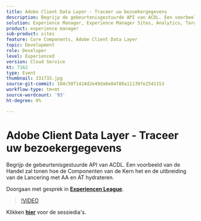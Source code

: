 ```yaml
---
title: Adobe Client Data Layer - Traceer uw bezoekergegevens
description: Begrijp de gebeurtenisgestuurde API van ACDL. Een voorbeeld van de Handel zal tonen hoe de Componenten van de Kern het en de uitbreiding van de Lancering met AA en AT hydrateren. Deze sessie is afgeleverd als onderdeel van de Adobe Developers Live Content-gebeurtenis.
solution: Experience Manager, Experience Manager Sites, Analytics, Target
product: experience manager
sub-product: sites
feature: Core Components, Adobe Client Data Layer
topic: Development
role: Developer
level: Experienced
version: Cloud Service
kt: 7162
type: Event
thumbnail: 331733.jpg
source-git-commit: 184c50f1424d2e49da6e84f88a111397e2541153
workflow-type: tm+mt
source-wordcount: '93'
ht-degree: 0%

---
```


# Adobe Client Data Layer - Traceer uw bezoekergegevens

Begrijp de gebeurtenisgestuurde API van ACDL. Een voorbeeld van de Handel zal tonen hoe de Componenten van de Kern het en de uitbreiding van de Lancering met AA en AT hydrateren.

Doorgaan met gesprek in **[Experiencen League](http://adobe.ly/36Yd3v6)**.

>[!VIDEO](https://video.tv.adobe.com/v/331733/?quality=12&learn=on&hidetitle=true)

Klikken **[hier](/help/adobe-developers-live/assets/adobe-client-data-layer.pdf)** voor de sessiedia&#39;s.

